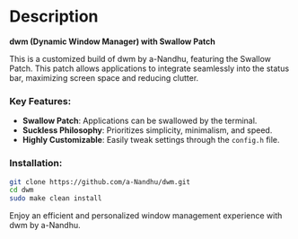 # Description

**dwm (Dynamic Window Manager) with Swallow Patch**

This is a customized build of dwm by a-Nandhu, featuring the Swallow Patch. This patch allows applications to integrate seamlessly into the status bar, maximizing screen space and reducing clutter.

### Key Features:
- **Swallow Patch**: Applications can be swallowed by the terminal.
- **Suckless Philosophy**: Prioritizes simplicity, minimalism, and speed.
- **Highly Customizable**: Easily tweak settings through the `config.h` file.

### Installation:
   ```sh
   git clone https://github.com/a-Nandhu/dwm.git
   cd dwm
   sudo make clean install
   ``` 

Enjoy an efficient and personalized window management experience with dwm by a-Nandhu.
